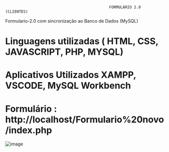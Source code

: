                                                   FORMULÁRIO 2.0 (CLIENTES)
    
 Formulario-2.0 com sincronização ao Banco de Dados (MySQL)

 # Linguagens utilizadas ( HTML, CSS, JAVASCRIPT, PHP, MYSQL)
 
 # Aplicativos Utilizados XAMPP, VSCODE, MySQL Workbench
 
 # Formulário : http://localhost/Formulario%20novo/index.php
 
 ![image](https://user-images.githubusercontent.com/104805696/209488414-e9728c2e-449e-4941-aa3b-2896a85d9c46.png)
